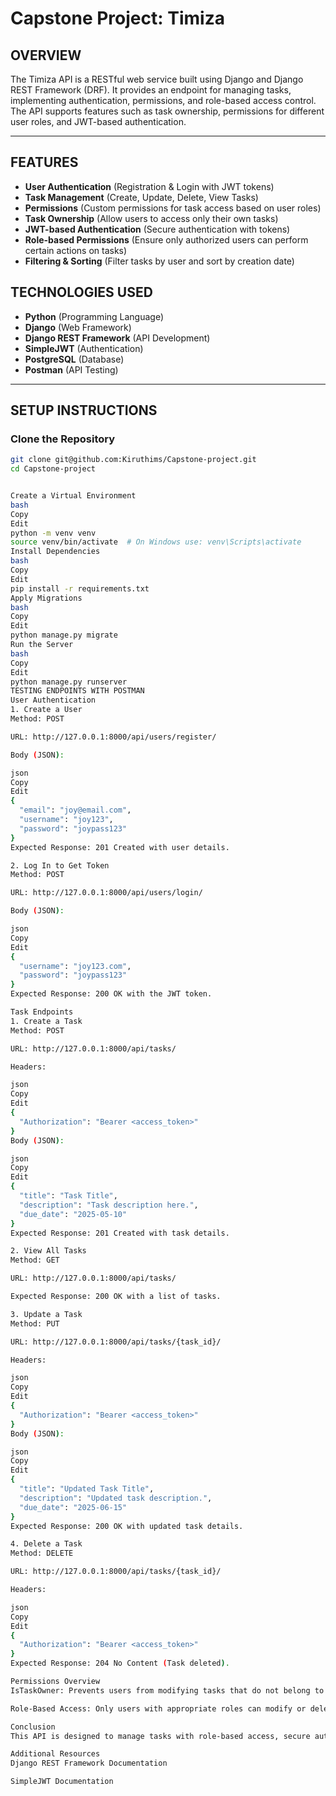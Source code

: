 # Capstone Project: Timiza

## OVERVIEW

The Timiza API is a RESTful web service built using Django and Django REST Framework (DRF). It provides an endpoint for managing tasks, implementing authentication, permissions, and role-based access control. The API supports features such as task ownership, permissions for different user roles, and JWT-based authentication.

---

## FEATURES

- **User Authentication** (Registration & Login with JWT tokens)
- **Task Management** (Create, Update, Delete, View Tasks)
- **Permissions** (Custom permissions for task access based on user roles)
- **Task Ownership** (Allow users to access only their own tasks)
- **JWT-based Authentication** (Secure authentication with tokens)
- **Role-based Permissions** (Ensure only authorized users can perform certain actions on tasks)
- **Filtering & Sorting** (Filter tasks by user and sort by creation date)


## TECHNOLOGIES USED

- **Python** (Programming Language)
- **Django** (Web Framework)
- **Django REST Framework** (API Development)
- **SimpleJWT** (Authentication)
- **PostgreSQL** (Database)
- **Postman** (API Testing)

---

## SETUP INSTRUCTIONS

### Clone the Repository

```bash
git clone git@github.com:Kiruthims/Capstone-project.git
cd Capstone-project


Create a Virtual Environment
bash
Copy
Edit
python -m venv venv
source venv/bin/activate  # On Windows use: venv\Scripts\activate
Install Dependencies
bash
Copy
Edit
pip install -r requirements.txt
Apply Migrations
bash
Copy
Edit
python manage.py migrate
Run the Server
bash
Copy
Edit
python manage.py runserver
TESTING ENDPOINTS WITH POSTMAN
User Authentication
1. Create a User
Method: POST

URL: http://127.0.0.1:8000/api/users/register/

Body (JSON):

json
Copy
Edit
{
  "email": "joy@email.com",
  "username": "joy123",
  "password": "joypass123"
}
Expected Response: 201 Created with user details.

2. Log In to Get Token
Method: POST

URL: http://127.0.0.1:8000/api/users/login/

Body (JSON):

json
Copy
Edit
{
  "username": "joy123.com",
  "password": "joypass123"
}
Expected Response: 200 OK with the JWT token.

Task Endpoints
1. Create a Task
Method: POST

URL: http://127.0.0.1:8000/api/tasks/

Headers:

json
Copy
Edit
{
  "Authorization": "Bearer <access_token>"
}
Body (JSON):

json
Copy
Edit
{
  "title": "Task Title",
  "description": "Task description here.",
  "due_date": "2025-05-10"
}
Expected Response: 201 Created with task details.

2. View All Tasks
Method: GET

URL: http://127.0.0.1:8000/api/tasks/

Expected Response: 200 OK with a list of tasks.

3. Update a Task
Method: PUT

URL: http://127.0.0.1:8000/api/tasks/{task_id}/

Headers:

json
Copy
Edit
{
  "Authorization": "Bearer <access_token>"
}
Body (JSON):

json
Copy
Edit
{
  "title": "Updated Task Title",
  "description": "Updated task description.",
  "due_date": "2025-06-15"
}
Expected Response: 200 OK with updated task details.

4. Delete a Task
Method: DELETE

URL: http://127.0.0.1:8000/api/tasks/{task_id}/

Headers:

json
Copy
Edit
{
  "Authorization": "Bearer <access_token>"
}
Expected Response: 204 No Content (Task deleted).

Permissions Overview
IsTaskOwner: Prevents users from modifying tasks that do not belong to them. This permission applies to PUT, PATCH, and DELETE methods.

Role-Based Access: Only users with appropriate roles can modify or delete tasks. Basic users cannot perform PUT or DELETE actions unless they are the task owner.

Conclusion
This API is designed to manage tasks with role-based access, secure authentication, and efficient data management. Use the provided Postman instructions to test all the available endpoints.

Additional Resources
Django REST Framework Documentation

SimpleJWT Documentation